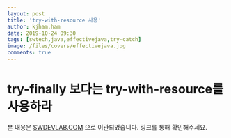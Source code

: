 ```yaml
---
layout: post
title: 'try-with-resource 사용'
author: kjham.ham
date: 2019-10-24 09:30
tags: [swtech,java,effectivejava,try-catch]
image: /files/covers/effectivejava.jpg
comments: true
---
```


# try-finally 보다는 try-with-resource를 사용하라

본 내용은 [SWDEVLAB.COM](https://swdevlab.com/82) 으로 이관되었습니다.
링크를 통해 확인해주세요.